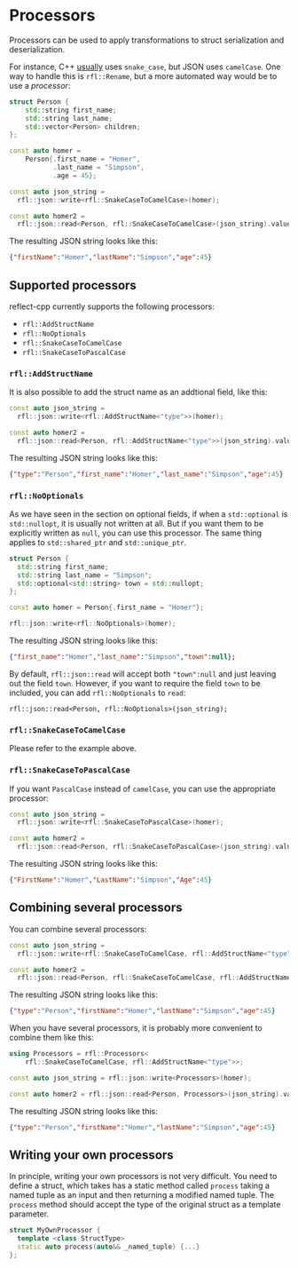 # Processors 

Processors can be used to apply transformations to struct serialization and deserialization.

For instance, C++ [usually](http://isocpp.github.io/CppCoreGuidelines/CppCoreGuidelines#Rl-camel) uses `snake_case`, but JSON uses `camelCase`. One way to handle this is `rfl::Rename`, but a more automated way would be to use a *processor*:

```cpp
struct Person {
    std::string first_name;
    std::string last_name;
    std::vector<Person> children;
};

const auto homer =
    Person{.first_name = "Homer",
           .last_name = "Simpson",
           .age = 45};

const auto json_string = 
  rfl::json::write<rfl::SnakeCaseToCamelCase>(homer);

const auto homer2 = 
  rfl::json::read<Person, rfl::SnakeCaseToCamelCase>(json_string).value();
```

The resulting JSON string looks like this:

```json
{"firstName":"Homer","lastName":"Simpson","age":45}
```

## Supported processors

reflect-cpp currently supports the following processors:

- `rfl::AddStructName` 
- `rfl::NoOptionals` 
- `rfl::SnakeCaseToCamelCase` 
- `rfl::SnakeCaseToPascalCase` 

### `rfl::AddStructName` 

It is also possible to add the struct name as an addtional field, like this:

```cpp
const auto json_string = 
  rfl::json::write<rfl::AddStructName<"type">>(homer);

const auto homer2 = 
  rfl::json::read<Person, rfl::AddStructName<"type">>(json_string).value();
```

The resulting JSON string looks like this:

```json
{"type":"Person","first_name":"Homer","last_name":"Simpson","age":45}
```

### `rfl::NoOptionals`

As we have seen in the section on optional fields, if when a `std::optional` is
`std::nullopt`, it is usually not written at all. But if you want them to be explicitly
written as `null`, you can use this processor. The same thing applies to `std::shared_ptr` and 
`std::unique_ptr`.

```cpp
struct Person {
  std::string first_name;
  std::string last_name = "Simpson";
  std::optional<std::string> town = std::nullopt;
};

const auto homer = Person{.first_name = "Homer"};

rfl::json::write<rfl::NoOptionals>(homer);
```

The resulting JSON string looks like this:

```json
{"first_name":"Homer","last_name":"Simpson","town":null};
```

By default, `rfl::json::read` will accept both `"town":null` and just 
leaving out the field `town`. However, if you want to require the field
`town` to be included, you can add `rfl::NoOptionals` to `read`:

```
rfl::json::read<Person, rfl::NoOptionals>(json_string);
```

### `rfl::SnakeCaseToCamelCase`

Please refer to the example above.

### `rfl::SnakeCaseToPascalCase`

If you want `PascalCase` instead of `camelCase`, you can use the appropriate processor:

```cpp
const auto json_string = 
  rfl::json::write<rfl::SnakeCaseToPascalCase>(homer);

const auto homer2 = 
  rfl::json::read<Person, rfl::SnakeCaseToPascalCase>(json_string).value();
```

The resulting JSON string looks like this:

```json
{"FirstName":"Homer","LastName":"Simpson","Age":45}
```

## Combining several processors

You can combine several processors:

```cpp
const auto json_string = 
  rfl::json::write<rfl::SnakeCaseToCamelCase, rfl::AddStructName<"type">>(homer);

const auto homer2 = 
  rfl::json::read<Person, rfl::SnakeCaseToCamelCase, rfl::AddStructName<"type">>(json_string).value();
```

The resulting JSON string looks like this:

```json
{"type":"Person","firstName":"Homer","lastName":"Simpson","age":45}
```

When you have several processors, it is probably more convenient to combine them like this:

```cpp
using Processors = rfl::Processors<
    rfl::SnakeCaseToCamelCase, rfl::AddStructName<"type">>;

const auto json_string = rfl::json::write<Processors>(homer);

const auto homer2 = rfl::json::read<Person, Processors>(json_string).value();
```

The resulting JSON string looks like this:

```json
{"type":"Person","firstName":"Homer","lastName":"Simpson","age":45}
```

## Writing your own processors

In principle, writing your own processors is not very difficult. You need to define a struct, which takes has a static method called `process` taking a named tuple as an input and then returning a modified named tuple. The `process` method should accept the type of the original struct as a template parameter.

```cpp
struct MyOwnProcessor {
  template <class StructType>
  static auto process(auto&& _named_tuple) {...}
};
```
